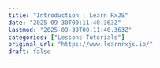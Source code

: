 ```yaml
---
title: "Introduction | Learn RxJS"
date: "2025-09-30T00:11:40.363Z"
lastmod: "2025-09-30T00:11:40.363Z"
categories: ["Lessons Tutorials"]
original_url: "https://www.learnrxjs.io/"
draft: false
---
```


